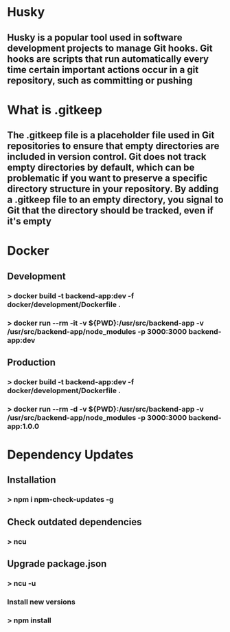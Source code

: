# Husky

## Husky is a popular tool used in software development projects to manage Git hooks. Git hooks are scripts that run automatically every time certain important actions occur in a git repository, such as committing or pushing


# What is .gitkeep

## The .gitkeep file is a placeholder file used in Git repositories to ensure that empty directories are included in version control. Git does not track empty directories by default, which can be problematic if you want to preserve a specific directory structure in your repository. By adding a .gitkeep file to an empty directory, you signal to Git that the directory should be tracked, even if it's empty

# Docker

## Development

### > docker build -t backend-app:dev -f docker/development/Dockerfile .

### > docker run --rm -it -v ${PWD}:/usr/src/backend-app -v /usr/src/backend-app/node_modules -p 3000:3000 backend-app:dev


## Production

### > docker build -t backend-app:dev -f docker/development/Dockerfile .

### > docker run --rm -d -v ${PWD}:/usr/src/backend-app -v /usr/src/backend-app/node_modules -p 3000:3000 backend-app:1.0.0


# Dependency Updates

## Installation

### > npm i npm-check-updates -g

## Check outdated dependencies

### > ncu

## Upgrade package.json

### > ncu -u

### Install new versions

### > npm install



